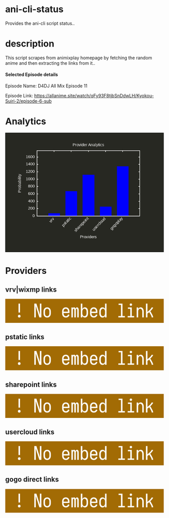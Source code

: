 # ani-cli-status
Provides the ani-cli script status..

# description
This script scrapes from animixplay homepage by fetching the random anime and then extracting the links from it..

#### Selected Episode details

Episode Name: D4DJ All Mix Episode 11

Episode Link: https://allanime.site/watch/qFy93F8tjbSnDdwLH/Kyokou-Suiri-2/episode-6-sub
 
# Analytics

<img src="./analytics.png">

# Providers

##  vrv|wixmp links

<img src="./images/vrv.jpg">

##  pstatic links

<img src="./images/pstatic.jpg">

##  sharepoint links

<img src="./images/sharepoint.jpg">

##  usercloud links

<img src="./images/usercloud.jpg">

## gogo direct links

<img src="./images/gogoplay.jpg">
